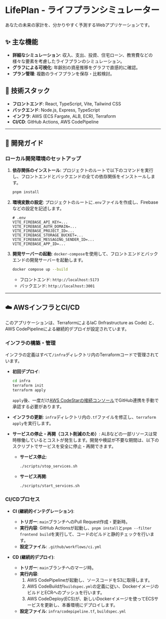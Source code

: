 # LifePlan - ライフプランシミュレーター

あなたの未来の家計を、分かりやすく予測するWebアプリケーションです。

## ✨ 主な機能

- **詳細なシミュレーション**: 収入、支出、投資、住宅ローン、教育費などの様々な要素を考慮したライフプランのシミュレーション。
- **グラフによる可視化**: 年齢別の資産推移をグラフで直感的に確認。
- **プラン管理**: 複数のライフプランを保存・比較検討。

## 🚀 技術スタック

- **フロントエンド**: React, TypeScript, Vite, Tailwind CSS
- **バックエンド**: Node.js, Express, TypeScript
- **インフラ**: AWS (ECS Fargate, ALB, ECR), Terraform
- **CI/CD**: GitHub Actions, AWS CodePipeline

---

## 📖 開発ガイド

### ローカル開発環境のセットアップ

1.  **依存関係のインストール**:
    プロジェクトのルートで以下のコマンドを実行し、フロントエンドとバックエンドの全ての依存関係をインストールします。
    ```bash
    pnpm install
    ```

2.  **環境変数の設定**:
    プロジェクトのルートに`.env`ファイルを作成し、Firebaseなどの設定を記述します。
    ```env
    # .env
    VITE_FIREBASE_API_KEY=...
    VITE_FIREBASE_AUTH_DOMAIN=...
    VITE_FIREBASE_PROJECT_ID=...
    VITE_FIREBASE_STORAGE_BUCKET=...
    VITE_FIREBASE_MESSAGING_SENDER_ID=...
    VITE_FIREBASE_APP_ID=...
    ```

3.  **開発サーバーの起動**:
    `docker-compose`を使用して、フロントエンドとバックエンドの開発サーバーを起動します。
    ```bash
    docker compose up --build
    ```
    - フロントエンド: `http://localhost:5173`
    - バックエンド: `http://localhost:3001`

---

## ☁️ AWSインフラとCI/CD

このアプリケーションは、TerraformによるIaC (Infrastructure as Code) と、AWS CodePipelineによる継続的デプロイが設定されています。

### インフラの構築・管理

インフラの定義はすべて`/infra`ディレクトリ内のTerraformコードで管理されています。

- **初回デプロイ**:
  ```bash
  cd infra
  terraform init
  terraform apply
  ```
  `apply`後、一度だけ[AWS CodeStarの接続コンソール](https://ap-northeast-1.console.aws.amazon.com/codesuite/settings/connections)でGitHub連携を手動で承認する必要があります。

- **インフラの更新**:
  `infra`ディレクトリ内の`.tf`ファイルを修正し、`terraform apply`を実行します。

- **サービスの停止・再開（コスト削減のため）**:
  ALBなどの一部リソースは常時稼働しているとコストが発生します。開発や検証が不要な期間は、以下のスクリプトでサービスを安全に停止・再開できます。
  
  - **サービス停止**:
    ```bash
    ./scripts/stop_services.sh
    ```
  - **サービス再開**:
    ```bash
    ./scripts/start_services.sh
    ```

### CI/CDプロセス

- **CI (継続的インテグレーション)**:
  - **トリガー**: `main`ブランチへのPull Request作成・更新時。
  - **実行内容**: GitHub Actionsが起動し、`pnpm install`と`pnpm --filter frontend build`を実行して、コードのビルドと静的チェックを行います。
  - **設定ファイル**: `.github/workflows/ci.yml`

- **CD (継続的デプロイ)**:
  - **トリガー**: `main`ブランチへのマージ時。
  - **実行内容**:
    1. AWS CodePipelineが起動し、ソースコードをS3に取得します。
    2. AWS CodeBuildが`buildspec.yml`の定義に従い、DockerイメージのビルドとECRへのプッシュを行います。
    3. AWS CodeDeploy(ECS)が、新しいDockerイメージを使ってECSサービスを更新し、本番環境にデプロイします。
  - **設定ファイル**: `infra/codepipeline.tf`, `buildspec.yml`

